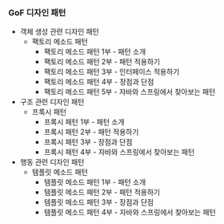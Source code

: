 ### GoF 디자인 패턴
- 객체 생성 관련 디자인 패턴
  - 팩토리 메소드 패턴
    - 팩토리 메소드 패턴 1부 - 패턴 소개
    - 팩토리 메소드 패턴 2부 - 패턴 적용하기
    - 팩토리 메소드 패턴 3부 - 인터페이스 적용하기
    - 팩토리 메소드 패턴 4부 - 장점과 단점
    - 팩토리 메소드 패턴 5부 - 자바와 스프링에서 찾아보는 패턴
- 구조 관련 디자인 패턴
  - 프록시 패턴
    - 프록시 패턴 1부 - 패턴 소개
    - 프록시 패턴 2부 - 패턴 적용하기
    - 프록시 패턴 3부 - 장점과 단점
    - 프록시 패턴 4부 - 자바와 스프링에서 찾아보는 패턴
- 행동 관련 디자인 패턴
  - 템플릿 메소드 패턴
    - 템플릿 메소드 패턴 1부 - 패턴 소개
    - 템플릿 메소드 패턴 2부 - 패턴 적용하기
    - 템플릿 메소드 패턴 3부 - 장점과 단점
    - 템플릿 메소드 패턴 4부 - 자바와 스프링에서 찾아보는 패턴